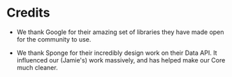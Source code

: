 Credits
=======

- We thank Google for their amazing set of libraries they have made open for the community to use.

- We thank Sponge for their incredibly design work on their Data API.
  It influenced our (Jamie's) work massively, and has helped make our Core much cleaner.
